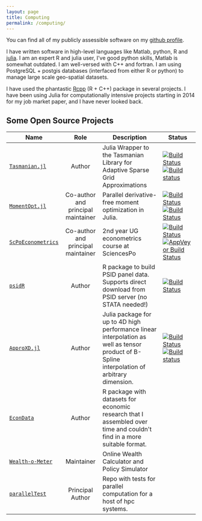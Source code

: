 ```yaml
---
layout: page
title: Computing 
permalink: /computing/
---
```


You can find all of my publicly assessible software on my [github profile](https://github.com/floswald).

I have written software in high-level languages like Matlab, python, R and [julia](https://julialang.org). I am an expert R and julia user, I've good python skills, Matlab is somewhat outdated. I am well-versed with C++ and fortran. I am using PostgreSQL + postgis databases (interfaced from either R or python) to manage large scale geo-spatial datasets.

I have used the phantastic [Rcpp](http://rcpp.org) (R + C++) package in several projects. I have been using Julia for computationally intensive projects starting in 2014 for my job market paper, and I have never looked back.

## Some Open Source Projects

| Name       |  Role  |   Description  |  Status   |  
|------------|:------:|----------------|-----------|
|[`Tasmanian.jl`](https://github.com/floswald/Tasmanian.jl)  |  Author  | Julia Wrapper to the Tasmanian Library for Adaptive Sparse Grid Approximations | [![Build Status](https://travis-ci.com/floswald/Tasmanian.jl.svg?branch=master)](https://travis-ci.com/floswald/Tasmanian.jl)[![Build status](https://ci.appveyor.com/api/projects/status/di1gkhjhn49ghbge?svg=true)](https://ci.appveyor.com/project/floswald/tasmanian-jl) |
|[`MomentOpt.jl`](https://github.com/floswald/MomentOpt.jl)  |  Co-author and principal maintainer  | Parallel derivative-free moment optimization in Julia. |  [![Build Status](https://travis-ci.org/floswald/MomentOpt.jl.svg?branch=master)](https://travis-ci.org/floswald/MomentOpt.jl)[![Build Status](https://ci.appveyor.com/api/projects/status/github/floswald/MomentOpt.jl?branch=master&svg=true)](https://ci.appveyor.com/project/floswald/MomentOpt-jl/branch/master) |
|[`ScPoEconometrics`](https://github.com/ScPoEcon/ScPoEconometrics)  |  Co-author and principal maintainer  | 2nd year UG econometrics course at SciencesPo|  [![Build Status](https://travis-ci.org/ScPoEcon/ScPoEconometrics.svg?branch=master)](https://travis-ci.org/ScPoEcon/ScPoEconometrics)[![AppVeyor Build Status](https://ci.appveyor.com/api/projects/status/github/ScPoEcon/ScPoEconometrics?branch=master&svg=true)](https://ci.appveyor.com/project/ScPoEcon/ScPoEconometrics) |
|[`psidR`](https://github.com/floswald/psidR)  |  Author  |  R package to build PSID panel data. Supports direct download from PSID server (no STATA needed!) | [![Build Status](https://travis-ci.org/floswald/psidR.svg)](https://travis-ci.org/floswald/psidR) |
|[`ApproXD.jl`](https://github.com/floswald/ApproXD.jl) | Author |  Julia package for up to 4D high performance linear interpolation as well as tensor product of B-Spline interpolation of arbitrary dimension. | [![Build Status](https://travis-ci.org/floswald/ApproXD.jl.svg?branch=master)](https://travis-ci.org/floswald/ApproXD.jl)[![Build status](https://ci.appveyor.com/api/projects/status/p4tr6m340xa1r9a6?svg=true)](https://ci.appveyor.com/project/floswald/approxd-jl)|
|[`EconData`](https://github.com/floswald/EconData)  |  Author  |  R package with datasets for economic research that I assembled over time and couldn't find in a more suitable format. |
|[`Wealth-o-Meter`](https://github.com/floswald/wealthometer)  |  Maintainer  | Online Wealth Calculator and Policy Simulator |
|[`parallelTest`](https://github.com/floswald/parallelTest)  |  Principal Author  |  Repo with tests for parallel computation for a host of hpc systems. |




<!-- 
### WiFi speed in my office

I have been collecting measurements of wifi speed in my office for a while now. This graph gets updated every day:


{% include image.html url="/images/wifi.png" width=500 align="center" %}

## Setup

Real pro's get invited to share their setup at [`usesthis.com`](https://usesthis.com/interviews/hadley.wickham/). Just for the fun of it (maybe remotely useful to a student?), I give you here...

### My Setup -->





